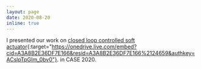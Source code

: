 ```yaml
---
layout: page
date: 2020-08-20
inline: true
---
```


I presented our work on [closed loop controlled soft actuator](https://onedrive.live.com/embed?cid=A3A8B2E36DF7E166&resid=A3A8B2E36DF7E166%2124659&authkey=ACslpTpGIm_0bv0){:target="https://onedrive.live.com/embed?cid=A3A8B2E36DF7E166&resid=A3A8B2E36DF7E166%2124659&authkey=ACslpTpGIm_0bv0"}. in CASE 2020.